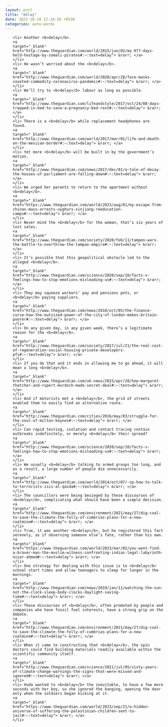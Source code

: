 ```yaml
---
layout: post
title: "delay"
date: 2023-10-10 12:34:56 +0530
categories: auto-words
---
```

<ol>

    <li> Another <b>delay</b>.
    <a 
    target="_blank" 
    href="http://www.theguardian.com/world/2015/jun/02/my-977-days-held-hostage-by-somali-pirates#:~:text=delay"> &rarr; </a>
    </li>
    <li> He wasn’t worried about the <b>delay</b>.
    <a 
    target="_blank" 
    href="http://www.theguardian.com/world/2020/apr/28/face-masks-coveted-commodity-coronavirus-pandemic#:~:text=delay"> &rarr; </a>
    </li>
    <li> We’ll try to <b>delay</b> labour as long as possible.
    <a 
    target="_blank" 
    href="http://www.theguardian.com/lifeandstyle/2017/oct/24/88-days-trapped-in-bed-to-save-a-pregnancy-bed-rest#:~:text=delay"> &rarr; </a>
    </li>
    <li> There is a <b>delay</b> while replacement headphones are found.
    <a 
    target="_blank" 
    href="http://www.theguardian.com/world/2017/mar/01/life-and-death-on-the-mexican-border#:~:text=delay"> &rarr; </a>
    </li>
    <li> Yet more <b>delay</b> will be built in by the government’s motion.
    <a 
    target="_blank" 
    href="http://www.theguardian.com/news/2017/dec/01/a-tale-of-decay-the-houses-of-parliament-are-falling-down#:~:text=delay"> &rarr; </a>
    </li>
    <li> We urged her parents to return to the apartment without <b>delay</b>.
    <a 
    target="_blank" 
    href="https://www.theguardian.com/world/2023/aug/01/my-escape-from-chinas-mass-arrests-uyghurs-xinjiang-reeducation-camps#:~:text=delay"> &rarr; </a>
    </li>
    <li> Never mind the <b>delay</b> for the woman, that’s six years of lost sales.
    <a 
    target="_blank" 
    href="http://www.theguardian.com/society/2020/feb/11/tampon-wars-the-battle-to-overthrow-the-tampax-empire#:~:text=delay"> &rarr; </a>
    </li>
    <li> It’s possible that this geopolitical obstacle led to the alleged <b>delay</b>.
    <a 
    target="_blank" 
    href="http://www.theguardian.com/science/2020/sep/10/facts-v-feelings-how-to-stop-emotions-misleading-us#:~:text=delay"> &rarr; </a>
    </li>
    <li> They may squeeze workers’ pay and pensions pots, or <b>delay</b> paying suppliers.
    <a 
    target="_blank" 
    href="http://www.theguardian.com/news/2018/oct/05/the-finance-curse-how-the-outsized-power-of-the-city-of-london-makes-britain-poorer#:~:text=delay"> &rarr; </a>
    </li>
    <li> On any given day, in any given week, there’s a legitimate reason for the <b>delay</b>.
    <a 
    target="_blank" 
    href="http://www.theguardian.com/society/2017/jul/21/the-real-cost-of-regeneration-social-housing-private-developers-pfi#:~:text=delay"> &rarr; </a>
    </li>
    <li> If you do that and it ends in allowing me to go ahead, it will mean a long <b>delay</b>.
    <a 
    target="_blank" 
    href="http://www.theguardian.com/uk-news/2015/apr/28/how-margaret-thatcher-and-rupert-murdoch-made-secret-deal#:~:text=delay"> &rarr; </a>
    </li>
    <li> And if motorists met a <b>delay</b>, the grid of streets enabled them to easily find an alternative route.
    <a 
    target="_blank" 
    href="http://www.theguardian.com/cities/2016/may/03/struggle-for-the-soul-of-milton-keynes#:~:text=delay"> &rarr; </a>
    </li>
    <li> Can rapid testing, isolation and contact tracing contain outbreaks indefinitely, or merely <b>delay</b> their spread?
    <a 
    target="_blank" 
    href="http://www.theguardian.com/science/2020/sep/10/facts-v-feelings-how-to-stop-emotions-misleading-us#:~:text=delay"> &rarr; </a>
    </li>
    <li> We usually <b>delay</b> talking to armed groups too long, and as a result, a large number of people die unnecessarily.
    <a 
    target="_blank" 
    href="http://www.theguardian.com/world/2014/oct/07/-sp-how-to-talk-to-terrorists-isis-al-qaida#:~:text=delay"> &rarr; </a>
    </li>
    <li> The councillors were being besieged by these discourses of <b>delay</b>, complicating what should have been a simple decision.
    <a 
    target="_blank" 
    href="http://www.theguardian.com/environment/2021/may/27/dig-coal-to-save-the-climate-the-folly-of-cumbrias-plans-for-a-new-coalmine#:~:text=delay"> &rarr; </a>
    </li>
    <li> True, it was another <b>delay</b>, but he registered this fact serenely, as if observing someone else’s fate, rather than his own.
    <a 
    target="_blank" 
    href="https://www.theguardian.com/world/2023/mar/02/you-wont-find-a-braver-man-the-muslim-witness-confronting-indias-legal-labyrinth-nisar-ahmed#:~:text=delay"> &rarr; </a>
    </li>
    <li> One strategy for dealing with this issue is to <b>delay</b> school start times and allow teenagers to sleep for longer in the mornings.
    <a 
    target="_blank" 
    href="http://www.theguardian.com/news/2019/jan/11/watching-the-sun-not-the-clock-sleep-body-clocks-daylight-saving-time#:~:text=delay"> &rarr; </a>
    </li>
    <li> These discourses of <b>delay</b>, often promoted by people and companies who have fossil fuel interests, have a strong grip on the debate.
    <a 
    target="_blank" 
    href="http://www.theguardian.com/environment/2021/may/27/dig-coal-to-save-the-climate-the-folly-of-cumbrias-plans-for-a-new-coalmine#:~:text=delay"> &rarr; </a>
    </li>
    <li> When it came to constructing that <b>delay</b>, the spin doctors could find building materials readily available within the scientific community itself.
    <a 
    target="_blank" 
    href="http://www.theguardian.com/science/2021/jul/05/sixty-years-of-climate-change-warnings-the-signs-that-were-missed-and-ignored#:~:text=delay"> &rarr; </a>
    </li>
    <li> Huda wanted to <b>delay</b> the inevitable, to have a few more seconds with her boy, so she ignored the banging, opening the door only when the soldiers began kicking at it.
    <a 
    target="_blank" 
    href="https://www.theguardian.com/world/2023/sep/21/a-hidden-universe-of-suffering-the-palestinian-children-sent-to-jail#:~:text=delay"> &rarr; </a>
    </li>